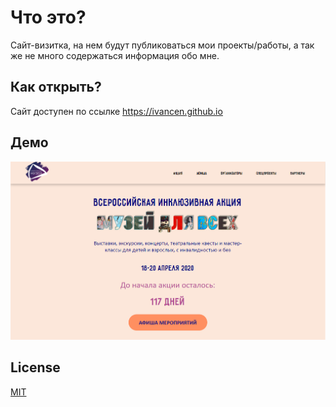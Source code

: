 ﻿# Что это?
Сайт-визитка, на нем будут публиковаться мои проекты/работы, а так же не много содержаться информация обо мне.

## Как открыть?
Сайт доступен по ссылке https://ivancen.github.io

## Демо 
![Main page](https://github.com/IvanCen/museum_project/blob/master/images/musem.png "Скрин главной страницы")

## License
[MIT](LICENSE)
